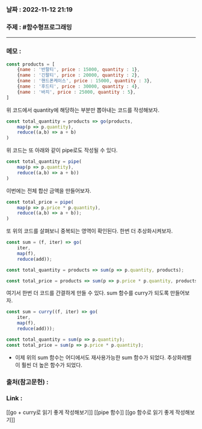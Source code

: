 ### 날짜 : 2022-11-12 21:19
### 주제 : #함수형프로그래밍 

---- 

### 메모 : 
```javascript
const products = [
	{name : '반팔티', price : 15000, quantity : 1},
	{name : '긴팔티', price : 20000, quantity : 2},
	{name : '핸드폰케이스', price : 15000, quantity : 3},
	{name : '후드티', price : 30000, quantity : 4},
	{name : '바지', price : 25000, quantity : 5},
]
```
위 코드에서 quantity에 해당하는 부분만 뽑아내는 코드를 작성해보자. 

```javascript
const total_quantity = products => go(products,
	map(p => p.quantity),
    reduce((a,b) => a + b)
)
```

위 코드는 또 아래와 같이 pipe로도 작성될 수 있다. 

```javascript
const total_quantity = pipe(
	map(p => p.quantity),
    reduce((a,b) => a + b))
)
```

이번에는 전체 합산 금액을 만들어보자. 

```javascript
const total_price = pipe(
	map(p => p.price * p.quantity),
	reduce((a,b) => a + b));
)
```


또 위의 코드를 살펴보니 중복되는 영역이 확인된다. 
한번 더 추상화시켜보자. 

```javascript
const sum = (f, iter) => go(
	iter,
	map(f),
	reduce(add));

const total_quantity = products => sum(p => p.quantity, products);

const total_price = products => sum(p => p.price * p.quantity, products)
```

여기서 한번 더 코드를 간결하게 만들 수 있다. sum 함수를 curry가 되도록 만들어보자. 

```javascript
const sum = curry((f, iter) => go(
	iter,
	map(f),
	reduce(add)));

const total_quantity = sum(p => p.quantity);
const total_price = sum(p => p.price * p.quantity);
```

- 이제 위의 sum 함수는 어디에서도 재사용가능한 sum 함수가 되었다. 추상화레벨이 훨씬 더 높은 함수가 되었다. 



### 출처(참고문헌) : 


### Link : 
[[go + curry로 읽기 좋게 작성해보기]]
[[pipe 함수]]
[[go 함수로 읽기 좋게 작성해보기]]